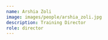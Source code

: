 ```yaml
---
name: Arshia Zoli
image: images/people/arshia_zoli.jpg
description: Training Director
role: director
---
```

